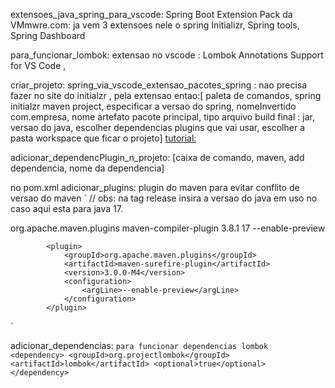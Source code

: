 
extensoes_java_spring_para_vscode:
Spring Boot Extension Pack da VMmwre.com: ja vem 3 extensoes nele o spring Initializr, Spring tools, Spring Dashboard

para_funcionar_lombok: extensao no vscode : Lombok Annotations Support for VS Code ,

criar_projeto:
spring_via_vscode_extensao_pacotes_spring : nao precisa fazer no site do initialzr , pela extensao entao:[ paleta de comandos, spring initialzr maven project, especificar a versao do spring, nomeInvertido com.empresa, nome artefato pacote principal, tipo arquivo build final : jar, versao do java, escolher dependencias plugins que vai usar, escolher a pasta workspace que ficar o projeto]
[tutorial: ](https://www.youtube.com/watch?v=mhLkn84qp6k&list=PLk4L0Yd2ljy4vVl1JsEEgA-zCtKjV6zxY&index=12)

adicionar_dependencPlugin_n_projeto: [caixa de comando, maven, add dependencia, nome da dependencia]


no pom.xml
adicionar_plugins:
plugin do maven para evitar conflito de versao do maven
`
// obs: na tag release insira a versao do java em uso no caso aqui esta para java 17.

<plugin>
                <groupId>org.apache.maven.plugins</groupId>
                <artifactId>maven-compiler-plugin</artifactId>
                <version>3.8.1</version>
                <configuration>
                    <release>17</release>
                    <compilerArgs>
                        <arg>--enable-preview</arg>
                    </compilerArgs>
                </configuration>
            </plugin>

            <plugin>
                <groupId>org.apache.maven.plugins</groupId>
                <artifactId>maven-surefire-plugin</artifactId>
                <version>3.0.0-M4</version>
                <configuration>
                    <argLine>--enable-preview</argLine>
                </configuration>
            </plugin>
`

adicionar_dependencias:
`para funcionar dependencias lombok
<dependency>
			<groupId>org.projectlombok</groupId>
			<artifactId>lombok</artifactId>
			<optional>true</optional>
		</dependency>
`
